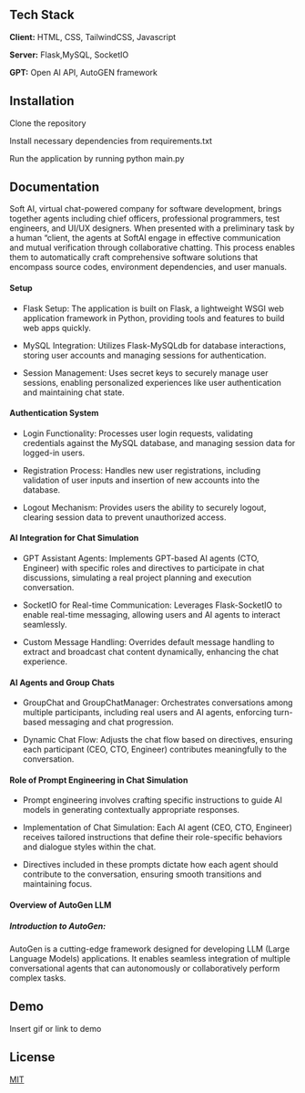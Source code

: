 


## Tech Stack

**Client:** HTML, CSS, TailwindCSS, Javascript

**Server:** Flask,MySQL, SocketIO

**GPT:** Open AI API, AutoGEN framework

## Installation

Clone the repository

Install necessary dependencies from requirements.txt 

Run the application by running python main.py
    

## Documentation

Soft AI, virtual chat-powered company for software
 development, brings together agents including chief officers, professional programmers, test
 engineers, and UI/UX designers. When presented with a preliminary
 task by a human “client, the agents at SoftAI engage in
 effective communication and mutual verification
 through collaborative chatting. This process enables them to
 automatically craft comprehensive
 software solutions that encompass source codes, environment
 dependencies, and user manuals.

#### Setup

- Flask Setup: The application is built on Flask, a lightweight WSGI web application framework in Python, providing tools and features to build web apps quickly.

- MySQL Integration: Utilizes Flask-MySQLdb for database interactions, storing user accounts and managing sessions for authentication.

- Session Management: Uses secret keys to securely manage user sessions, enabling personalized experiences like user authentication and maintaining chat state.

#### Authentication System

- Login Functionality: Processes user login requests, validating credentials against the MySQL database, and managing session data for logged-in users.

- Registration Process: Handles new user registrations, including validation of user inputs and insertion of new accounts into the database.

- Logout Mechanism: Provides users the ability to securely logout, clearing session data to prevent unauthorized access.


#### AI Integration for Chat Simulation

- GPT Assistant Agents: Implements GPT-based AI agents (CTO, Engineer) with specific roles and directives to participate in chat discussions, simulating a real project planning and execution conversation.

- SocketIO for Real-time Communication: Leverages Flask-SocketIO to enable real-time messaging, allowing users and AI agents to interact seamlessly.

- Custom Message Handling: Overrides default message handling to extract and broadcast chat content dynamically, enhancing the chat experience.

#### AI Agents and Group Chats

- GroupChat and GroupChatManager: Orchestrates conversations among multiple participants, including real users and AI agents, enforcing turn-based messaging and chat progression.

- Dynamic Chat Flow: Adjusts the chat flow based on directives, ensuring each participant (CEO, CTO, Engineer) contributes meaningfully to the conversation.

#### Role of Prompt Engineering in Chat Simulation

- Prompt engineering involves crafting specific instructions to guide AI models in generating contextually appropriate responses.

- Implementation of Chat Simulation:
 Each AI agent (CEO, CTO, Engineer) receives tailored instructions that define    their role-specific behaviors and dialogue styles within the chat.

- Directives included in these prompts dictate how each agent should contribute to the conversation, ensuring smooth transitions and maintaining focus.



#### Overview of AutoGen LLM

##### Introduction to AutoGen:

AutoGen is a cutting-edge framework designed for developing LLM (Large Language Models) applications. It enables seamless integration of multiple conversational agents that can autonomously or collaboratively perform complex tasks.






## Demo

Insert gif or link to demo


## License

[MIT](https://choosealicense.com/licenses/mit/)


